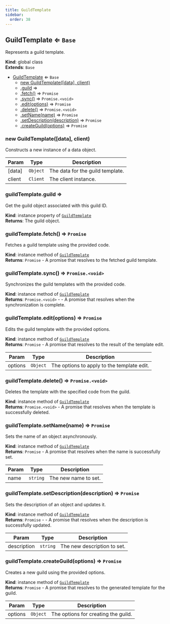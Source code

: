 ```yaml
---
title: GuildTemplate
sidebar:
  order: 38
---
```




## GuildTemplate ⇐ <code>Base</code>
Represents a guild template.

**Kind**: global class  
**Extends**: <code>Base</code>  

* [GuildTemplate](#GuildTemplate) ⇐ <code>Base</code>
    * [new GuildTemplate([data], client)](#new_GuildTemplate_new)
    * [.guild](#GuildTemplate+guild) ⇒
    * [.fetch()](#GuildTemplate+fetch) ⇒ <code>Promise</code>
    * [.sync()](#GuildTemplate+sync) ⇒ <code>Promise.&lt;void&gt;</code>
    * [.edit(options)](#GuildTemplate+edit) ⇒ <code>Promise</code>
    * [.delete()](#GuildTemplate+delete) ⇒ <code>Promise.&lt;void&gt;</code>
    * [.setName(name)](#GuildTemplate+setName) ⇒ <code>Promise</code>
    * [.setDescription(description)](#GuildTemplate+setDescription) ⇒ <code>Promise</code>
    * [.createGuild(options)](#GuildTemplate+createGuild) ⇒ <code>Promise</code>

<a name="new_GuildTemplate_new"></a>

### new GuildTemplate([data], client)
Constructs a new instance of a data object.


| Param | Type | Description |
| --- | --- | --- |
| [data] | <code>Object</code> | The data for the guild template. |
| client | <code>Client</code> | The client instance. |

<a name="GuildTemplate+guild"></a>

### guildTemplate.guild ⇒
Get the guild object associated with this guild ID.

**Kind**: instance property of [<code>GuildTemplate</code>](#GuildTemplate)  
**Returns**: The guild object.  
<a name="GuildTemplate+fetch"></a>

### guildTemplate.fetch() ⇒ <code>Promise</code>
Fetches a guild template using the provided code.

**Kind**: instance method of [<code>GuildTemplate</code>](#GuildTemplate)  
**Returns**: <code>Promise</code> - A promise that resolves to the fetched guild template.  
<a name="GuildTemplate+sync"></a>

### guildTemplate.sync() ⇒ <code>Promise.&lt;void&gt;</code>
Synchronizes the guild templates with the provided code.

**Kind**: instance method of [<code>GuildTemplate</code>](#GuildTemplate)  
**Returns**: <code>Promise.&lt;void&gt;</code> - - A promise that resolves when the synchronization is complete.  
<a name="GuildTemplate+edit"></a>

### guildTemplate.edit(options) ⇒ <code>Promise</code>
Edits the guild template with the provided options.

**Kind**: instance method of [<code>GuildTemplate</code>](#GuildTemplate)  
**Returns**: <code>Promise</code> - A promise that resolves to the result of the template edit.  

| Param | Type | Description |
| --- | --- | --- |
| options | <code>Object</code> | The options to apply to the template edit. |

<a name="GuildTemplate+delete"></a>

### guildTemplate.delete() ⇒ <code>Promise.&lt;void&gt;</code>
Deletes the template with the specified code from the guild.

**Kind**: instance method of [<code>GuildTemplate</code>](#GuildTemplate)  
**Returns**: <code>Promise.&lt;void&gt;</code> - A promise that resolves when the template is successfully deleted.  
<a name="GuildTemplate+setName"></a>

### guildTemplate.setName(name) ⇒ <code>Promise</code>
Sets the name of an object asynchronously.

**Kind**: instance method of [<code>GuildTemplate</code>](#GuildTemplate)  
**Returns**: <code>Promise</code> - A promise that resolves when the name is successfully set.  

| Param | Type | Description |
| --- | --- | --- |
| name | <code>string</code> | The new name to set. |

<a name="GuildTemplate+setDescription"></a>

### guildTemplate.setDescription(description) ⇒ <code>Promise</code>
Sets the description of an object and updates it.

**Kind**: instance method of [<code>GuildTemplate</code>](#GuildTemplate)  
**Returns**: <code>Promise</code> - - A promise that resolves when the description is successfully updated.  

| Param | Type | Description |
| --- | --- | --- |
| description | <code>string</code> | The new description to set. |

<a name="GuildTemplate+createGuild"></a>

### guildTemplate.createGuild(options) ⇒ <code>Promise</code>
Creates a new guild using the provided options.

**Kind**: instance method of [<code>GuildTemplate</code>](#GuildTemplate)  
**Returns**: <code>Promise</code> - A promise that resolves to the generated template for the guild.  

| Param | Type | Description |
| --- | --- | --- |
| options | <code>Object</code> | The options for creating the guild. |

